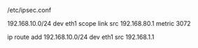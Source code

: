 

/etc/ipsec.conf



192.168.10.0/24 dev eth1  scope link  src 192.168.80.1  metric 3072



ip route add 192.168.10.0/24 dev eth1 src 192.168.1.1